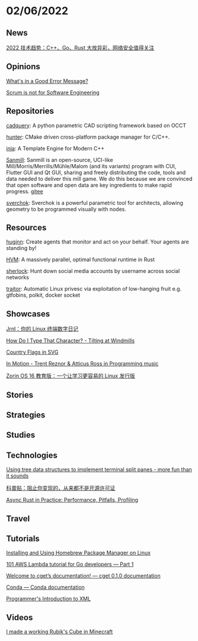 # 02/06/2022

## News
[2022 技术趋势：C++、Go、Rust 大放异彩，网络安全值得关注](https://www.oschina.net/news/181041/oreilly-2022-technology-trends)

## Opinions
[What's in a Good Error Message?](https://www.morling.dev/blog/whats-in-a-good-error-message/)

[Scrum is not for Software Engineering](https://medium.com/@NTDF9/scrum-is-not-for-software-engineering-ede11cb79112)

## Repositories
[cadquery](https://github.com/CadQuery/cadquery): A python parametric CAD scripting framework based on OCCT

[hunter](https://github.com/cpp-pm/hunter): CMake driven cross-platform package manager for C/C++.

[inja](https://github.com/pantor/inja): A Template Engine for Modern C++

[Sanmill](https://github.com/calcitem/Sanmill): Sanmill is an open-source, UCI-like Mill/Morris/Merrills/Mühle/Malom (and its variants) program with CUI, Flutter GUI and Qt GUI, sharing and freely distributing the code, tools and data needed to deliver this mill game. We do this because we are convinced that open software and open data are key ingredients to make rapid progress. [gitee](https://gitee.com/calcitem/Sanmill)

[sverchok](https://github.com/nortikin/sverchok): Sverchok is a powerful parametric tool for architects, allowing geometry to be programmed visually with nodes.

## Resources
[huginn](https://github.com/huginn/huginn): Create agents that monitor and act on your behalf. Your agents are standing by!

[HVM](https://github.com/Kindelia/HVM): A massively parallel, optimal functional runtime in Rust

[sherlock](https://github.com/sherlock-project/sherlock): Hunt down social media accounts by username across social networks

[traitor](https://github.com/liamg/traitor): Automatic Linux privesc via exploitation of low-hanging fruit e.g. gtfobins, polkit, docker socket

## Showcases
[Jrnl：你的 Linux 终端数字日记](https://linux.cn/article-14229-1.html)

[How Do I Type That Character? - Tilting at Windmills](https://tiltingatwindmills.dev/miscellany/special/)

[Country Flags in SVG](https://flagicons.lipis.dev/)

[In Motion - Trent Reznor & Atticus Ross in Programming music](https://soundcloud.com/unobatbayar/sets/programming-music)

[Zorin OS 16 教育版：一个让学习更容易的 Linux 发行版](https://linux.cn/article-14240-1.html)

## Stories


## Strategies


## Studies

## Technologies
[Using tree data structures to implement terminal split panes - more fun than it sounds](https://blog.warp.dev/using-tree-data-structures-to-implement-terminal-split-panes-more-fun-than-it-sounds/)

[科普贴：阻止你变现的，从来都不是开源许可证](https://my.oschina.net/u/5324949/blog/5423007)

[Async Rust in Practice: Performance, Pitfalls, Profiling](https://www.scylladb.com/2022/01/12/async-rust-in-practice-performance-pitfalls-profiling/)

## Travel

## Tutorials
[Installing and Using Homebrew Package Manager on Linux](https://itsfoss.com/homebrew-linux/)

[101 AWS Lambda tutorial for Go developers — Part 1](https://blog.mantil.com/dummy-guide-to-aws-lambda-for-go-developers-63192b684898)

[Welcome to cget’s documentation! — cget 0.1.0 documentation](https://cget.readthedocs.io/en/latest/)

[Conda — Conda documentation](https://docs.conda.io/en/latest/)

[Programmer's Introduction to XML](https://www.i-programmer.info/babbages-bag/455-introducing-xml.html)

## Videos
[I made a working Rubik's Cube in Minecraft](https://www.youtube.com/watch?v=hgdVOLfxPuE)
